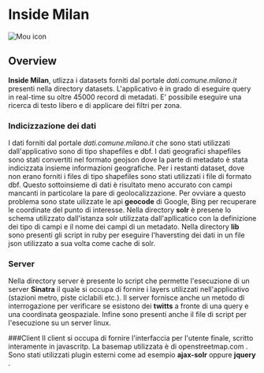 # Inside Milan

![Mou icon](http://www.insidemilan.it/images/logo.png)

## Overview

**Inside Milan**, utlizza i datasets forniti dal portale *dati.comune.milano.it* presenti nella directory datasets.
L'applicativo è in grado di eseguire query in real-time su oltre 45000 record di metadati. E' possibile eseguire una ricerca di testo libero e di applicare dei filtri per zona.

### Indicizzazione dei dati

I dati forniti dal portale *dati.comune.milano.it* che sono stati utilizzati dall'applicativo sono di tipo shapefiles e dbf.
I dati geografici shapefiles sono stati convertiti nel formato geojson dove la parte di metadato è stata indicizzata insieme informazioni geografiche. Per i restanti dataset, dove non erano forniti i files di tipo shapefiles sono stati utilizzati i file di formato dbf.
Questo sottoinsieme di dati è risultato meno accurato con campi mancanti  in particolare la pare di geolocalizzazione. Per ovviare a questo problema sono state uilizzate le api **geocode** di Google, Bing per recuperare le coordinate del punto di interesse.
Nella directory **solr** è presene lo schema utilizzato dall'istanza solr utilizzata dall'apllicatico con la definizione dei tipo di campi e il nome dei campi di un metadato.
Nella directory **lib** sono presenti gli script in ruby per eseguire l'haversting dei dati in un file json utilizzato a sua volta come cache di solr.

### Server
Nella directory server è presente lo script che permette l'esecuzione di un server **Sinatra** il quale si occupa di fornire i layers utilizzati nell'applicativo (stazioni metro, piste ciclabili etc.).
Il server fornisce anche un metodo di interrogazione per verificare se esistono dei **twitts** a fronte di una query e una coordinata geospaziale.
Infine sono presenti anche il file di script per l'esecuzione su un server linux.

###Client
Il client si occupa di fornire l'interfaccia per l'utente finale, scritto interamente in javascritp. La basemap utilizzata è di openstreetmap.com . Sono stati utilizzati plugin esterni come ad esempio **ajax-solr** oppure **jquery** .
